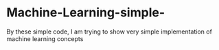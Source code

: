 # Machine-Learning-simple-
By these simple code, I am trying to show very simple implementation of machine learning concepts 
